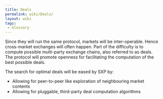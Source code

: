 ```yaml
---
title: Deals
permalink: wiki/Deals/
layout: wiki
tags:
 - Glossary
---
```


Since they will run the same protocol, markets will be inter-operable.
Hence cross-market exchanges will often happen. Part of the difficulty
is to compute possible multi-party exchange chains, also referred to as
deals. The protocol will promote openness for facilitating the
computation of the best possible deals.

The search for optimal deals will be eased by SXP by:

-   Allowing for peer-to-peer like exploration of neighbouring market
    contents
-   Allowing for pluggable, third-party deal computation algorithms

